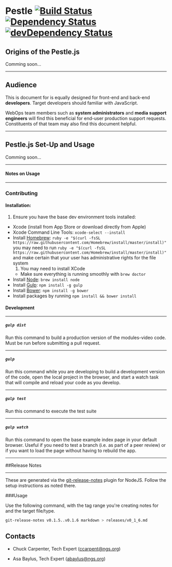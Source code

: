 # Pestle [![Build Status](http://img.shields.io/travis/framini/pestle/master.svg?style=flat)](https://travis-ci.org/framini/pestle) [![Dependency Status](http://img.shields.io/david/framini/pestle.svg?style=flat)](https://david-dm.org/framini/pestle) [![devDependency Status](http://img.shields.io/david/dev/framini/pestle.svg?style=flat)](https://david-dm.org/framini/pestle#info=devDependencies)


## Origins of the Pestle.js

Comming soon...

---

## Audience

This is document for is equally designed for front-end and back-end
**developers**. Target developers should familiar with JavaScript.

WebOps team members such as **system administrators** and **media support
engineers** will find this beneficial for end-user production support requests. Constituents of that team may also find this document helpful.

---

## Pestle.js Set-Up and Usage

Comming soon...

---

#### Notes on Usage

---

### Contributing

#### Installation:

1. Ensure you have the base dev environment tools installed:
- Xcode (install from App Store or download directly from Apple)
- Xcode Command Line Tools: ```xcode-select --install```
- Install [Homebrew](http://brew.sh/): ```ruby -e "$(curl -fsSL https://raw.githubusercontent.com/Homebrew/install/master/install)"``` you may need to run ```ruby -e "$(curl -fsSL https://raw.githubusercontent.com/Homebrew/install/master/install)"``` and make certain that your user has administrative rights for the file system
  1. You may need to install XCode
  - Make sure everything is running smoothly with ```brew doctor```
- Install [Node](http://nodejs.org/): ```brew install node```
- Install [Gulp](http://gulpjs.com/): ```npm install -g gulp```
- Install [Bower](http://bower.io/): ```npm install -g bower```
- Install packages by running ```npm install && bower install```

#### Development

---
##### `gulp dist`

Run this command to build a production version of the modules-video code.  Must be run before submitting a pull request.

---
##### `gulp`

Run this command while you are developing to build a development version of the code, open the local project in the browser, and start a watch task that will compile and reload your code as you develop.

---
##### `gulp test`

Run this command to execute the test suite

---
##### `gulp watch`

Run this command to open the base example index page in your default browser.  Useful if you need to test a branch (i.e. as part of a peer review) or if you want to load the page without having to rebuild the app.

---
##Release Notes

---
These are generated via the [git-release-notes](https://github.com/ariatemplates/git-release-notes#installation) plugin for NodeJS. Follow the setup instructions as noted there.

###Usage

Use the following command, with the tag range you're creating notes for and the target file/type.

```bash
git-release-notes v0.1.5..v0.1.6 markdown > releases/v0_1_6.md
```

## Contacts

* Chuck Carpenter, Tech Expert ([ccarpent@ngs.org](mailto:ccarpent@ngs.org))

* Asa Baylus, Tech Expert ([abaylus@ngs.org](mailto:abaylus@ngs.org))
